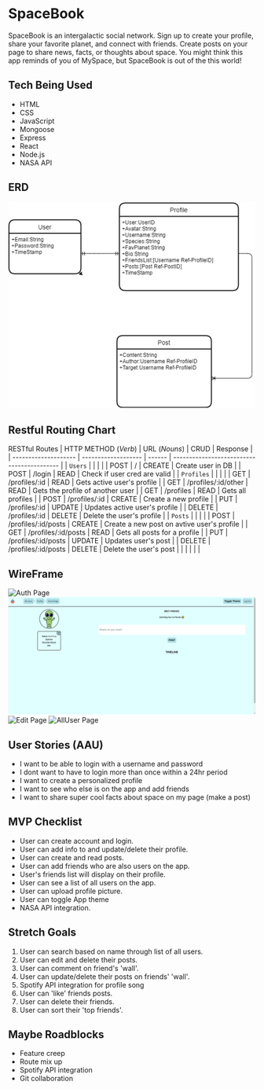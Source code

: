 # SpaceBook

SpaceBook is an intergalactic social network. Sign up to create your profile, share your favorite planet, and connect with friends. Create posts on your page to share news, facts, or thoughts about space. You might think this app reminds of you of MySpace, but SpaceBook is out of the this world!

## Tech Being Used

- HTML
- CSS
- JavaScript
- Mongoose
- Express
- React
- Node.js
- NASA API

## ERD

![ERD](wireframes/PNGS/ERDFinal.png)

## Restful Routing Chart

RESTful Routes
| HTTP METHOD (_Verb_) | URL (_Nouns_)       | CRUD   | Response                                   |
| -------------------- | ------------------- | ------ | ------------------------------------------ |
| `Users`              |                     |        |                                            |
| POST                 | /                   | CREATE | Create user in DB                          |
| POST                 | /login              | READ   | Check if user cred are valid               |
| `Profiles`           |                     |        |                                            |
| GET                  | /profiles/:id       | READ   | Gets active user's profile                 |
| GET                  | /profiles/:id/other | READ   | Gets the profile of another user           |
| GET                  | /profiles           | READ   | Gets all profiles                          |
| POST                 | /profiles/:id       | CREATE | Create a new profile                       |
| PUT                  | /profiles/:id       | UPDATE | Updates active user's profile              |
| DELETE               | /profiles/:id       | DELETE | Delete the user's profile                  |
| `Posts`              |                     |        |                                            |
| POST                 | /profiles/:id/posts | CREATE | Create a new post on avtive user's profile |
| GET                  | /profiles/:id/posts | READ   | Gets all posts for a profile               |
| PUT                  | /profiles/:id/posts | UPDATE | Updates user's post                        |
| DELETE               | /profiles/:id/posts | DELETE | Delete the user's post                     |
|                      |                     |        |                                            |


## WireFrame

![Auth Page](wireframes/PNGS/$_signup_login.png)
![Profrile Page](wireframes/PNGS/profilepage.png)
![Edit Page](wireframes/PNGS/editPage.png)
![AllUser Page](wireframes/PNGS/allUsers.png)

## User Stories (AAU)

- I want to be able to login with a username and password
- I dont want to have to login more than once within a 24hr period
- I want to create a personalized profile
- I want to see who else is on the app and add friends
- I want to share super cool facts about space on my page (make a post)

## MVP Checklist

- User can create account and login.
- User can add info to and update/delete their profile.
- User can create and read posts.
- User can add friends who are also users on the app.
- User's friends list will display on their profile.
- User can see a list of all users on the app.
- User can upload profile picture.
- User can toggle App theme
- NASA API integration.

## Stretch Goals

1. User can search based on name through list of all users.
2. User can edit and delete their posts.
3. User can comment on friend's 'wall'.
4. User can update/delete their posts on friends' 'wall'.
5. Spotify API integration for profile song
6. User can 'like' friends posts.
7. User can delete their friends.
8. User can sort their 'top friends'.

## Maybe Roadblocks

- Feature creep
- Route mix up
- Spotify API integration
- Git collaboration
